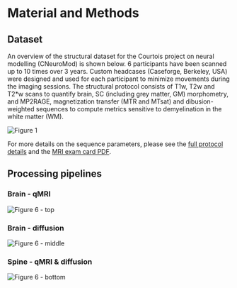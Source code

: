 # Material and Methods

## Dataset

An overview of the structural dataset for the Courtois project on neural modelling (CNeuroMod) is shown below. 6 participants have been scanned up to 10 times over 3 years. ​Custom headcases (Caseforge, Berkeley, USA) were designed and used for each participant to minimize movements during the imaging sessions.  The structural protocol consists of T1w, T2w and T2*w scans to quantify brain, SC (including grey matter, GM) morphometry, and MP2RAGE, magnetization transfer (MTR and MTsat) and dibusion-weighted sequences to compute metrics sensitive to demyelination in the white matter (WM).
 

![Figure 1](https://courtois.s3.ca-central-1.amazonaws.com/Figure1_updated.png)

For more details on the sequence parameters, please see the [full protocol details](https://docs.cneuromod.ca/en/latest/MRI.html#brain-anatomical-sequences) and the [MRI exam card PDF](https://docs.cneuromod.ca/en/latest/_downloads/4f1f285d300373cc60a45d4085097bad/anatomical_protocol_2019-01-22.pdf). 

## Processing pipelines

### Brain - qMRI

![Figure 6 - top](https://courtois.s3.ca-central-1.amazonaws.com/Fig6_brain_qmr.png)

### Brain - diffusion

![Figure 6 - middle](https://courtois.s3.ca-central-1.amazonaws.com/Fig6_brain_dwi.png)

### Spine - qMRI & diffusion

![Figure 6 - bottom](https://courtois.s3.ca-central-1.amazonaws.com/Figure6_sct_not_high_res.png)




